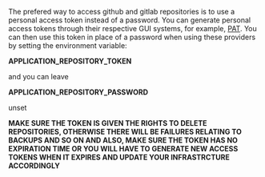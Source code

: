 The prefered way to access github and gitlab repositories is to use a personal access token instead of a password. 
You can generate personal access tokens through their respective GUI systems, for example, [PAT](https://www.github.com/settings/tokens).
You can then use this token in place of a password when using these providers by setting the environment variable:  

**APPLICATION_REPOSITORY_TOKEN**

and you can leave 

**APPLICATION_REPOSITORY_PASSWORD**  

unset  

**MAKE SURE THE TOKEN IS GIVEN THE RIGHTS TO DELETE REPOSITORIES, OTHERWISE THERE WILL BE FAILURES RELATING TO BACKUPS AND SO ON AND ALSO, MAKE SURE THE TOKEN HAS NO EXPIRATION TIME OR YOU WILL HAVE TO GENERATE NEW ACCESS TOKENS WHEN IT EXPIRES AND UPDATE YOUR INFRASTRCTURE ACCORDINGLY**
